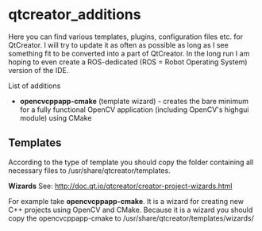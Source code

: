 # qtcreator_additions
Here you can find various templates, plugins, configuration files etc. for QtCreator. I will try to update it as often as possible as long as I see something fit to be converted into a part of QtCreator. In the long run I am hoping to even create a ROS-dedicated (ROS = Robot Operating System) version of the IDE.

List of additions
* **opencvcppapp-cmake** (template wizard) - creates the bare minimum for a fully functional OpenCV application (including OpenCV's highgui module) using CMake

## Templates
According to the type of template you should copy the folder containing all necessary files to /usr/share/qtcreator/templates.

**Wizards**
See: http://doc.qt.io/qtcreator/creator-project-wizards.html

For example take **opencvcppapp-cmake**. It is a wizard for creating new C++ projects using OpenCV and CMake. Because it is a wizard you should copy the opencvcppapp-cmake to /usr/share/qtcreator/templates/wizards/
